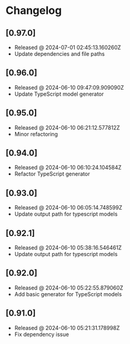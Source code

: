 # Changelog

## [0.97.0]

- Released @ 2024-07-01 02:45:13.160260Z
- Update dependencies and file paths

## [0.96.0]

- Released @ 2024-06-10 09:47:09.909090Z
- Update TypeScript model generator

## [0.95.0]

- Released @ 2024-06-10 06:21:12.577812Z
- Minor refactoring

## [0.94.0]

- Released @ 2024-06-10 06:10:24.104584Z
- Refactor TypeScript generator

## [0.93.0]

- Released @ 2024-06-10 06:05:14.748599Z
- Update output path for typescript models

## [0.92.1]

- Released @ 2024-06-10 05:38:16.546461Z
- Update output path for typescript models

## [0.92.0]

- Released @ 2024-06-10 05:22:55.879060Z
- Add basic generator for TypeScript models

## [0.91.0]

- Released @ 2024-06-10 05:21:31.178998Z
- Fix dependency issue
